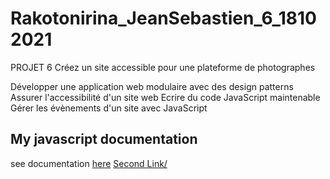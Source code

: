 # Rakotonirina_JeanSebastien_6_18102021

PROJET 6 Créez un site accessible pour une plateforme de photographes

Développer une application web modulaire avec des design patterns
Assurer l'accessibilité d'un site web
Ecrire du code JavaScript maintenable
Gérer les évènements d'un site avec JavaScript
## My javascript documentation
see documentation [here](plan.pdf)
<a target="_blank" href="https://github.com/jsr029/Rakotonirina_JeanSebastien_6_18102021/plan.pdf">Second Link/</a>
